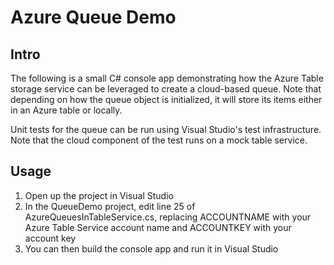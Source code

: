 Azure Queue Demo
================

## Intro

The following is a small C# console app demonstrating how the Azure Table storage
service can be leveraged to create a cloud-based queue. Note that depending on how
the queue object is initialized, it will store its items either in an Azure table or
locally.

Unit tests for the queue can be run using Visual Studio's test infrastructure.
Note that the cloud component of the test runs on a mock table service.

## Usage
1. Open up the project in Visual Studio
2. In the QueueDemo project, edit line 25 of AzureQueuesInTableService.cs, replacing
   ACCOUNTNAME with your Azure Table Service account name and ACCOUNTKEY with your
   account key
3. You can then build the console app and run it in Visual Studio
